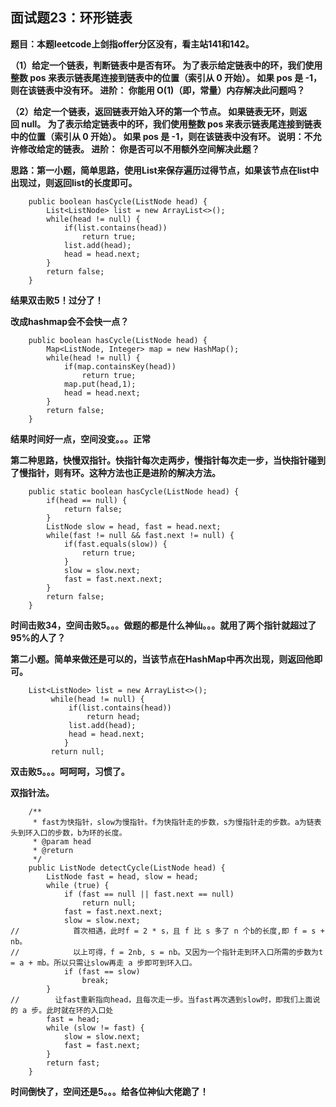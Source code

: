 ## 面试题23：环形链表
**题目：本题leetcode上剑指offer分区没有，看主站141和142。**

**（1）给定一个链表，判断链表中是否有环。
为了表示给定链表中的环，我们使用整数 pos 来表示链表尾连接到链表中的位置（索引从 0 开始）。 如果 pos 是 -1，则在该链表中没有环。
进阶：
你能用 O(1)（即，常量）内存解决此问题吗？**

**（2）给定一个链表，返回链表开始入环的第一个节点。 如果链表无环，则返回 null。
为了表示给定链表中的环，我们使用整数 pos 来表示链表尾连接到链表中的位置（索引从 0 开始）。 如果 pos 是 -1，则在该链表中没有环。
说明：不允许修改给定的链表。
进阶：
你是否可以不用额外空间解决此题？**

**思路：第一小题，简单思路，使用List来保存遍历过得节点，如果该节点在list中出现过，则返回list的长度即可。**
```
	public boolean hasCycle(ListNode head) {
        List<ListNode> list = new ArrayList<>();
        while(head != null) {
        	if(list.contains(head))
        		return true;
        	list.add(head);
        	head = head.next;
        }
        return false;
    }
```
**结果双击败5！过分了！**

**改成hashmap会不会快一点？**
```
	public boolean hasCycle(ListNode head) {
		Map<ListNode, Integer> map = new HashMap();
        while(head != null) {
        	if(map.containsKey(head))
        		return true;
        	map.put(head,1);
        	head = head.next;
        }
        return false;
    }
```
**结果时间好一点，空间没变。。。正常**

**第二种思路，快慢双指针。快指针每次走两步，慢指针每次走一步，当快指针碰到了慢指针，则有环。这种方法也正是进阶的解决方法。**
```
	public static boolean hasCycle(ListNode head) {
		if(head == null) {
			return false;
		}
		ListNode slow = head, fast = head.next;
		while(fast != null && fast.next != null) {
			if(fast.equals(slow)) {
				return true;
			}
			slow = slow.next;
			fast = fast.next.next;
		}
		return false;
    }
```
**时间击败34，空间击败5。。。做题的都是什么神仙。。。就用了两个指针就超过了95%的人了？**

**第二小题。简单来做还是可以的，当该节点在HashMap中再次出现，则返回他即可。**
```
	List<ListNode> list = new ArrayList<>();
		 while(head != null) {
			 if(list.contains(head))
				 return head;
			 list.add(head);
			 head = head.next;
	        }
		 return null;
```
**双击败5。。。呵呵呵，习惯了。**

**双指针法。**
```
    /**
     * fast为快指针，slow为慢指针。f为快指针走的步数，s为慢指针走的步数。a为链表头到环入口的步数，b为环的长度。
     * @param head
     * @return
     */
	public ListNode detectCycle(ListNode head) {
		ListNode fast = head, slow = head;
        while (true) {
            if (fast == null || fast.next == null) 
            	return null;
            fast = fast.next.next;
            slow = slow.next;
//            首次相遇，此时f = 2 * s，且 f 比 s 多了 n 个b的长度,即 f = s + nb。
//            以上可得，f = 2nb, s = nb。又因为一个指针走到环入口所需的步数为t = a + mb。所以只需让slow再走 a 步即可到环入口。
            if (fast == slow) 
            	break;
        }
//        让fast重新指向head，且每次走一步。当fast再次遇到slow时，即我们上面说的 a 步。此时就在环的入口处
        fast = head;
        while (slow != fast) {
            slow = slow.next;
            fast = fast.next;
        }
        return fast;
    }
```
**时间倒快了，空间还是5。。。给各位神仙大佬跪了！**
